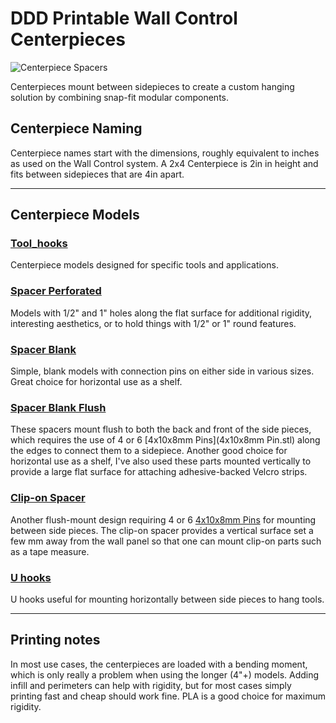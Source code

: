 # DDD Printable Wall Control Centerpieces

![Centerpiece Spacers](https://github.com/aderusha/DDD-Printable-Wall-Control-System/blob/main/images/DDD_Printable_Wall_Control_Centerpiece_Spacers.png?raw=true)

Centerpieces mount between sidepieces to create a custom hanging solution by combining snap-fit modular components.

## Centerpiece Naming

Centerpiece names start with the dimensions, roughly equivalent to inches as used on the Wall Control system.  A 2x4 Centerpiece is 2in in height and fits between sidepieces that are 4in apart.

---

## Centerpiece Models

### [Tool_hooks](Tool_hooks/)

Centerpiece models designed for specific tools and applications.

### [Spacer Perforated](Spacer_perforated/)

Models with 1/2" and 1" holes along the flat surface for additional rigidity, interesting aesthetics, or to hold things with 1/2" or 1" round features.

### [Spacer Blank](Spacer_blank/)

Simple, blank models with connection pins on either side in various sizes.  Great choice for horizontal use as a shelf.

### [Spacer Blank Flush](Spacer_blank_flush/)

These spacers mount flush to both the back and front of the side pieces, which requires the use of 4 or 6 [4x10x8mm Pins](4x10x8mm Pin.stl) along the edges to connect them to a sidepiece. Another good choice for horizontal use as a shelf, I've also used these parts mounted vertically to provide a large flat surface for attaching adhesive-backed Velcro strips.

### [Clip-on Spacer](Spacer_clip-on/)

Another flush-mount design requiring 4 or 6 [4x10x8mm Pins](./4x10x8mm%20Pin.stl) for mounting between side pieces.  The clip-on spacer provides a vertical surface set a few mm away from the wall panel so that one can mount clip-on parts such as a tape measure.

### [U hooks](U_hooks/)

U hooks useful for mounting horizontally between side pieces to hang tools.

---

## Printing notes

In most use cases, the centerpieces are loaded with a bending moment, which is only really a problem when using the longer (4"+) models.  Adding infill and perimeters can help with rigidity, but for most cases simply printing fast and cheap should work fine.  PLA is a good choice for maximum rigidity.
